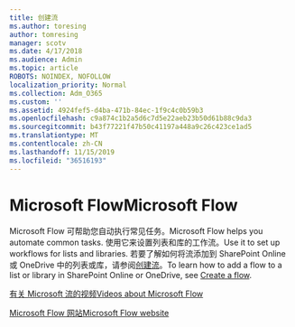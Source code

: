 ```yaml
---
title: 创建流
ms.author: toresing
author: tomresing
manager: scotv
ms.date: 4/17/2018
ms.audience: Admin
ms.topic: article
ROBOTS: NOINDEX, NOFOLLOW
localization_priority: Normal
ms.collection: Adm_O365
ms.custom: ''
ms.assetid: 4924fef5-d4ba-471b-84ec-1f9c4c0b59b3
ms.openlocfilehash: c9a874c1b2a5d6c7d5e22aeb23b50d61b88c9da3
ms.sourcegitcommit: b43f77221f47b50c41197a448a9c26c423ce1ad5
ms.translationtype: MT
ms.contentlocale: zh-CN
ms.lasthandoff: 11/15/2019
ms.locfileid: "36516193"
---
```

# <a name="microsoft-flow"></a><span data-ttu-id="51f2b-102">Microsoft Flow</span><span class="sxs-lookup"><span data-stu-id="51f2b-102">Microsoft Flow</span></span>

<span data-ttu-id="51f2b-103">Microsoft Flow 可帮助您自动执行常见任务。</span><span class="sxs-lookup"><span data-stu-id="51f2b-103">Microsoft Flow helps you automate common tasks.</span></span> <span data-ttu-id="51f2b-104">使用它来设置列表和库的工作流。</span><span class="sxs-lookup"><span data-stu-id="51f2b-104">Use it to set up workflows for lists and libraries.</span></span> <span data-ttu-id="51f2b-105">若要了解如何将流添加到 SharePoint Online 或 OneDrive 中的列表或库，请参阅[创建流](https://go.microsoft.com/fwlink/?linkid=869408)。</span><span class="sxs-lookup"><span data-stu-id="51f2b-105">To learn how to add a flow to a list or library in SharePoint Online or OneDrive, see [Create a flow](https://go.microsoft.com/fwlink/?linkid=869408).</span></span>
  
[<span data-ttu-id="51f2b-106">有关 Microsoft 流的视频</span><span class="sxs-lookup"><span data-stu-id="51f2b-106">Videos about Microsoft Flow</span></span>](https://go.microsoft.com/fwlink/?linkid=864641)
  
[<span data-ttu-id="51f2b-107">Microsoft Flow 网站</span><span class="sxs-lookup"><span data-stu-id="51f2b-107">Microsoft Flow website</span></span>](https://go.microsoft.com/fwlink/?linkid=864642)
  

